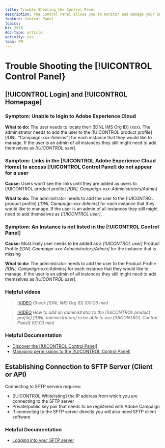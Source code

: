 ```yaml
---
title: Trouble Shooting the Control Panel
description: The Control Panel allows you to monitor and manage your SFTP storage by instance and whitelist IP addresses.
feature: Control Panel
topics: 
kt: 2938
doc-type: article
activity: use
team: PM
---
```


# Trouble Shooting the [!UICONTROL Control Panel}

## [!UICONTROL Login] and [!UICONTROL Homepage]

### Symptom: Unable to login to Adobe Experience Cloud

**What to do:**
The user needs to locate their [!DNL IMS Org ID] (xxx). The administrator needs to add the user to the [!UICONTROL product profile] [!DNL “Campaign-xxx-Admins”]  for each instance that they would like to manage. If the user is an admin of all instances they still might need to add themselves as *[!UICONTROL user]*.

### Symptom: Links in the [!UICONTROL Adobe Experience Cloud Home] to access [!UICONTROL Control Panel] do not appear for a user 

**Cause:**
Users won’t see the links until they are added as users to [!UICONTROL product profile] *[!DNL Campaign-xxx-Administrators/Admin]*

**What to do:**
The administrator needs to add the user to the [!UICONTROL product profile] *[!DNL Campaign-xxx-Admins]* for each instance that they would like to manage. If the user is an admin of all instances they still might need to add themselves as *[!UICONTROL user]*. 

### Symptom: An Instance is not listed in the [!UICONTROL Control Panel]

**Cause:**
Most likely user needs to be added as a *[!UICONTROL user]* Product Profile *[!DNL Campaign-xxx-Administrators/Admin]* for the instance that is missing

**What to do:** 
The administrator needs to add the user to the Product Profile *[!DNL Campaign-xxx-Admins]* for each instance that they would like to manage. If the user is an admin of all instances they still might need to add themselves as *[!UICONTROL user]*.

### Helpful videos

>[!VIDEO](https://video.tv.adobe.com/v/27183?quality=12)
*Check [!DNL IMS Org ID] (00:26 min)*

>[!VIDEO](https://video.tv.adobe.com/v/27147?quality=12)
*How to add an administrator to the [!UICONTROL product profile] *[!DNL administrators]* to be able to use [!UICONTROL Control Panel] (01:03 min)*

### Helpful Documentation

* [Discover the [!UICONTROL Control Panel]](https://helpx.adobe.com/campaign/kb/control-panel-overview.html)
* [Managing permissions to the [!UICONTROL Control Panel]](https://helpx.adobe.com/campaign/kb/control-panel-access.html)

## Establishing Connection to SFTP Server (Client or API)

Connecting to SFTP servers requires:

* [!UICONTROL Whitelisting] the IP address from which you are connecting to the SFTP server  
* Private/public key pair that needs to be registered with Adobe Campaign
* If connecting to the SFTP server directly you will also need SFTP client software

### Helpful Documentation

* [Logging into your SFTP server](https://helpx.adobe.com/campaign/kb/control-panel-sftp.html#LoggingintoyourSFTPserver)
  